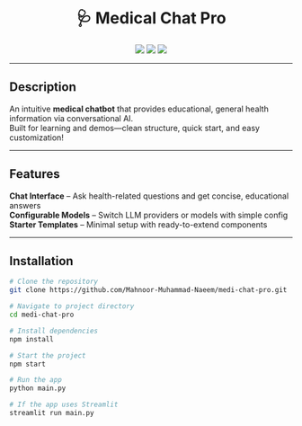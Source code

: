 <h1 align="center">🩺 Medical Chat Pro</h1>

<p align="center">
  <img src="https://img.shields.io/github/stars/Mahnoor-Muhammad-Naeem/medi-chat-pro?style=social">
  <img src="https://img.shields.io/github/forks/Mahnoor-Muhammad-Naeem/medi-chat-pro?style=social">
  <img src="https://img.shields.io/github/license/Mahnoor-Muhammad-Naeem/medi-chat-pro">
</p>

---

## Description  
An intuitive **medical chatbot** that provides educational, general health information via conversational AI.  
Built for learning and demos—clean structure, quick start, and easy customization!  

---

## Features  
**Chat Interface** – Ask health-related questions and get concise, educational answers  
**Configurable Models** – Switch LLM providers or models with simple config  
**Starter Templates** – Minimal setup with ready-to-extend components  


---

## Installation  

```bash
# Clone the repository
git clone https://github.com/Mahnoor-Muhammad-Naeem/medi-chat-pro.git

# Navigate to project directory
cd medi-chat-pro

# Install dependencies
npm install

# Start the project
npm start

# Run the app
python main.py

# If the app uses Streamlit
streamlit run main.py


